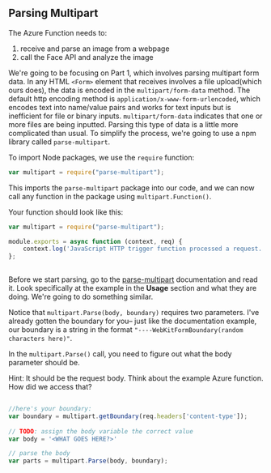 ## Parsing Multipart

The Azure Function needs to:

1. receive and parse an image from a webpage
2. call the Face API and analyze the image



We're going to be focusing on Part 1, which involves parsing multipart form data. In any HTML `<Form>` element that receives involves a file upload(which ours does), the data is encoded in the `multipart/form-data` method. The default http encoding method is `application/x-www-form-urlencoded`, which encodes text into name/value pairs and works for text inputs but is inefficient for file or binary inputs. `multipart/form-data` indicates that one or more files are being inputted. Parsing this type of data is a little more complicated than usual. To simplify the process, we're going to use a npm library called `parse-multipart`.  



To import Node packages, we use the `require`  function:

```js
var multipart = require("parse-multipart");
```

This imports the `parse-multipart`  package into our code, and we can now call any function in the package using `multipart.Function()`. 



Your function should look like this:

```js
var multipart = require("parse-multipart");

module.exports = async function (context, req) {
    context.log('JavaScript HTTP trigger function processed a request.'); 
};
 
```



Before we start parsing, go to the [parse-multipart](https://www.npmjs.com/package/parse-multipart) documentation and read it.  Look specifically at the example in the **Usage** section and what they are doing. We're going to do something similar.



Notice that `multipart.Parse(body, boundary)`  requires two parameters.  I've already gotten the boundary for you– just like the documentation example, our boundary is a string in the format `"----WebKitFormBoundary(random characters here)"`. 



In the `multipart.Parse()` call, you need to figure out what the body parameter should be.

Hint: It should be the request body. Think about the example Azure function. How did we access that?

```js

//here's your boundary:
var boundary = multipart.getBoundary(req.headers['content-type']);
  
// TODO: assign the body variable the correct value
var body = '<WHAT GOES HERE?>'

// parse the body
var parts = multipart.Parse(body, boundary);
```

